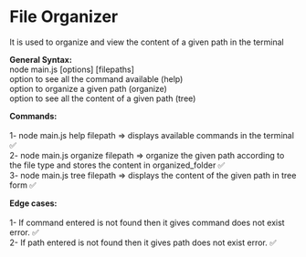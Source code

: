 # File Organizer

It is used to organize and view the content of a given path in the terminal

**General Syntax:** <br>
node main.js [options] [filepaths]<br>
option to see all the command available (help)<br>
option to organize a given path (organize)<br>
option to see all the content of a given path (tree)

**Commands:**
<br>
<br>1- node main.js help filepath => displays available commands in the terminal ✅
<br>2- node main.js organize filepath => organize the given path according to the file type and stores the content in organized_folder  ✅
<br>3- node main.js tree filepath => displays the content of the given path in tree form ✅

**Edge cases:**
<br>
<br>
1- If command entered is not found then it gives command does not exist error. ✅ <br>
2- If path entered is not found then it gives path does not exist error. ✅ 
